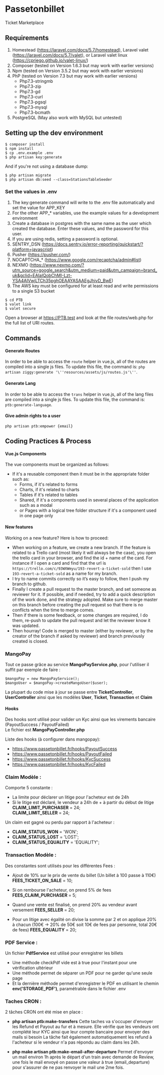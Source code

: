 # Passetonbillet
Ticket Marketplace

## Requirements
1. Homestead (https://laravel.com/docs/5.7/homestead), Laravel valet (https://laravel.com/docs/5.7/valet), or Laravel valet linux (https://cpriego.github.io/valet-linux/)
2. Composer (tested on Version 1.6.3 but may work with earlier versions)
3. Npm (tested on Version 3.5.2 but may work with earlier versions)
4. PhP (tested on Version 7.3 but may work with earlier versions)
    - Php7.3-stringmb
    - Php7.3-zip
    - Php7.3-gd
    - Php7.3-curl
    - Php7.3-pgsql
    - Php7.3-mysql
    - Php7.3-bcmath
5. PostgreSQL (May also work with MySQL but untested)

## Setting up the dev environment

```console
$ composer install
$ npm install
$ cp .env.example .env
$ php artisan key:generate
```
And if you're not using a database dump:
```console
$ php artisan migrate
$ php artisan db:seed --class=StationsTableSeeder
```
### Set the values in .env
1. The key:generate command will write to the .env file automatically
and set the value for APP_KEY 
2. For the other APP_* variables, use the example values for a development environment
3. Create a database in postgres with the same name as the user
which created the database. Enter these values, and the password for this user.
4. If you are using redis, setting a password is optional.
5. SENTRY_DSN (https://docs.sentry.io/error-reporting/quickstart/?platform=javascript)
6. Pusher (https://pusher.com/)
7. NOCAPTCHA_* (https://www.google.com/recaptcha/admin#list)
8. NEXMO (https://www.nexmo.com/?utm_source=google_search&utm_medium=paid&utm_campaign=brand_uk&gclid=EAIaIQobChMI-Lzt-YSA4AIVwjLTCh35pghOEAAYASAAEgJhivD_BwE)
9. The AWS key must be configured for at least read and write permissions to a single S3 bucket

```console
$ cd PTB 
$ valet link
$ valet secure
```
Open a browser at https://PTB.test and look at the file routes/web.php for the full list of URI routes.

## Commands

#### Generate Routes
In order to be able to access the `route` helper in vue.js, all of the routes are compiled into a single js files. 
To update this file, the command is: `php artisan ziggy:generate '\''resources/assets/js/routes.js'\''`.

#### Generate Lang
In order to be able to access the `trans` helper in vue.js, all of the lang files are compiled into a single js files. 
To update this file, the command is: `ptb:generate-language`.

#### Give admin rights to a user
`php artisan ptb:empower {email}`

## Coding Practices & Process

#### Vue.js Components
The vue components must be organized as follows:
- If it's a reusable component then it must be in the appropriate folder such as:
    - Forms, if it's related to forms
    - Charts, if it's related to charts
    - Tables if it's related to tables
    - Shared, if it's a components used in several places of the application such as a modal
    - or Pages with a logical tree folder structure if it's a component used in one page only  

#### New features
Working on a new feature? Here is how to proceed:
* When working on a feature, we create a new branch. If the feature is related to a Trello card (most likely it will always be the case), you open the trello card in your browser, and find the id + name of the card. For instance if I open a card and find that the url is `https://trello.com/c/93WXWmyu/193-revert-a-ticket-sold` then I use `193-revert-a-ticket-sold` as a name for my branch.
* I try to name commits correctly so it’s easy to follow, then I push my branch to github.
* Finally I create a pull request to the master branch, and set someone as reviewer for it. If possible, and if needed, try to add a quick description of the work done, and the strategy adopted. Make sure to merge master on this branch before creating the pull request so that there is no conflicts when the time to merge comes.
* Then if there is some feedback, or some changes are required, I do them, re-push to update the pull request and let the reviewer know it was updated.
* Then hourray! Code is merged to master (either by reviewer, or by the creator of the branch if asked by reviewer) and branch previously created is closed.

### MangoPay
Tout ce passe grâce au service **MangoPayService.php**, pour l'utiliser il suffit par exemple de faire :
```
$mangoPay = new MangoPayService();
$mangoUser = $mangoPay->createMangoUser($user);
```

La plupart du code mise à jour se passe entre **TicketController**, **UserController** ainsi que les modèles **User**, **Ticket**, **Transaction** et **Claim**

#### Hooks
Des hooks sont utilisé pour valider un Kyc ainsi que les virements bancaire (PayoutSuccess / PayoutFailed)  
Le fichier est **MangoPayController.php**

Liste des hooks (à configurer dans mangopay):
- https://www.passetonbillet.fr/hooks/PayoutSuccess
- https://www.passetonbillet.fr/hooks/PayoutFailed
- https://www.passetonbillet.fr/hooks/KycSuccess
- https://www.passetonbillet.fr/hooks/KycFailed

### Claim Modèle :
Comporte 5 constante :
- La limite pour déclarer un litige pour l'acheteur est de 24h  
- Si le litige est déclaré, le vendeur a 24h de + à partir du début de litige  
**CLAIM_LIMIT_PURCHASER** = 24;  
**CLAIM_LIMIT_SELLER** = 24;  

Un claim est gagné ou perdu par rapport à l'acheteur :
- **CLAIM_STATUS_WON** = 'WON';
- **CLAIM_STATUS_LOST** = 'LOST';
- **CLAIM_STATUS_EQUALITY** = 'EQUALITY';

### Transaction Modèle :
Des constantes sont utilisés pour les différentes Fees :
- Ajout de 10% sur le prix de vente du billet (Un billet à 100 passe à 110€)
**FEES_TICKET_ON_SALE** = 10;

- Si on rembourse l'acheteur, on prend 5% de fees
**FEES_CLAIM_PURCHASER** = 5;

- Quand une vente est finalisé, on prend 20% au vendeur avant versement 
**FEES_SELLER** = 20;

- Pour un litige avec égalité on divise la somme par 2 et on applique 20% à chacun
(100€ -> 20% de 50€ soit 10€ de fees par personne, total 20€ de fees)
**FEES_EQUALITY** = 20;

### PDF Service :
Un fichier **PdfService** est utilisé pour enregistrer les billets  
- Une méthode checkPdf vide est à true pour l'instant pour une vérification ultérieur
- Une méthode permet de séparer un PDF pour ne garder qu'une seule page
- Et la dernière méthode permet d'enregistrer le PDF en utilisant le chemin **env('STORAGE_PDF')**, paramétrable dans le fichier .env

### Taches CRON :
2 tâches CRON ont été mise en place :
- **php artisan ptb:make-transfers**
Cette taches va s'occuper d'envoyer les Refund et Payout au fur et à mesure.
Elle vérifie que les vendeurs ont complété leur KYC ainsi que leur compte bancaire pour envoyer des mails si besoin
La tâche fait également automatiquement les refund à l'acheteur si le vendeur n'a pas répondu au claim dans les 24h.

- **php make artisan ptb:make-email-after-departure**
Permet d'envoyer un mail environ 1h après le départ d'un train avec demande de Review, une fois le mail envoyé on passe une valeur à true (email_departure)
pour s'assurer de ne pas renvoyer le mail une 2me fois.